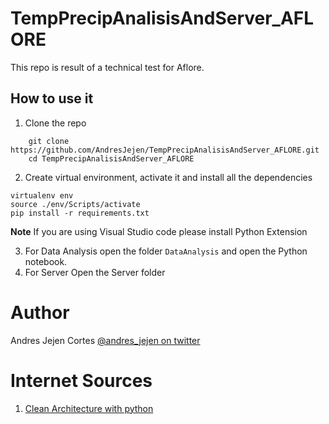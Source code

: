 # TempPrecipAnalisisAndServer_AFLORE

This repo is result of a technical test for Aflore.

## How to use it

1. Clone the repo

```
    git clone https://github.com/AndresJejen/TempPrecipAnalisisAndServer_AFLORE.git
    cd TempPrecipAnalisisAndServer_AFLORE
```
2. Create virtual environment, activate it and install all the dependencies
```
virtualenv env
source ./env/Scripts/activate
pip install -r requirements.txt
```
**Note** If you are using Visual Studio code please install Python Extension   

3. For Data Analysis open the folder ``DataAnalysis`` and open the Python notebook.   
4. For Server Open the Server folder



# Author
Andres Jejen Cortes [@andres_jejen on twitter](https://twitter.com/andres_jejen)

# Internet Sources
1. [Clean Architecture with python](https://www.thedigitalcatonline.com/blog/2016/11/14/clean-architectures-in-python-a-step-by-step-example/#requests-and-responses)
